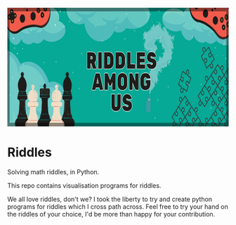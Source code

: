 <p align="center">
    <img src="https://github.com/argishh/Riddles/blob/main/Headers.png" height="270" />
</p>

# Riddles
Solving math riddles, in Python.

This repo contains visualisation programs for riddles.

We all love riddles, don't we? I took the liberty to try and create python programs for riddles which I cross path across.
Feel free to try your hand on the riddles of your choice, I'd be more than happy for your contribution.
